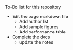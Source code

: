 To-Do list for this repository

* Edit the page markdown file
  * Add author list
  * Add sample figures
  * Add performance table
* Complete the docs
  * update the notes